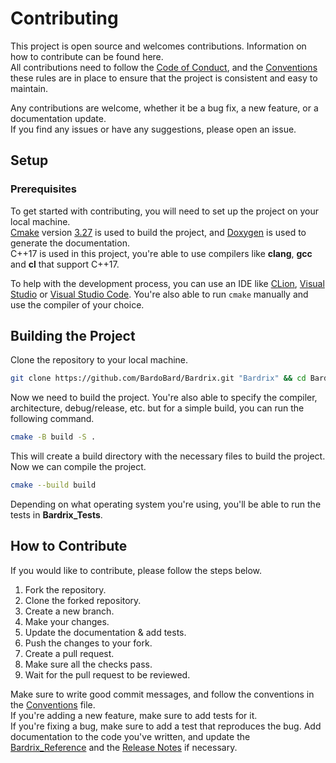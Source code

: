 # Contributing

This project is open source and welcomes contributions. Information on how to contribute can be found here. \
All contributions need to follow the [Code of Conduct](CODE_OF_CONDUCT.md), and the [Conventions](Docs/Conventions.md)
these rules are in place to ensure that the project is consistent and easy to maintain.

Any contributions are welcome, whether it be a bug fix, a new feature, or a documentation update. \
If you find any issues or have any suggestions, please open an issue.

## Setup

### Prerequisites

To get started with contributing, you will need to set up the project on your local machine. \
[Cmake](https://cmake.org/) version [3.27](https://cmake.org/cmake/help/latest/release/3.27.html) is used to build the
project, and [Doxygen](https://www.doxygen.nl/index.html) is used to
generate the documentation. \
C++17 is used in this project, you're able to use compilers like **clang**, **gcc** and **cl** that support C++17.

To help with the development process, you can use an IDE
like [CLion](https://www.jetbrains.com/clion/), [Visual Studio](https://visualstudio.microsoft.com/)
or [Visual Studio Code](https://code.visualstudio.com/). You're also able to run `cmake` manually and use the compiler
of your choice.

## Building the Project

Clone the repository to your local machine.

```bash
git clone https://github.com/BardoBard/Bardrix.git "Bardrix" && cd Bardrix
```

Now we need to build the project. You're also able to specify the compiler, architecture, debug/release, etc. but for a
simple build, you can run the following command.

```bash
cmake -B build -S .
```

This will create a build directory with the necessary files to build the project. \
Now we can compile the project.

```bash
cmake --build build
```

Depending on what operating system you're using, you'll be able to run the tests in **Bardrix_Tests**.

## How to Contribute

If you would like to contribute, please follow the steps below.

1. Fork the repository.
2. Clone the forked repository.
3. Create a new branch.
4. Make your changes.
5. Update the documentation & add tests.
6. Push the changes to your fork.
7. Create a pull request.
8. Make sure all the checks pass.
9. Wait for the pull request to be reviewed.

Make sure to write good commit messages, and follow the conventions in the [Conventions](Docs/Conventions.md) file. \
If you're adding a new feature, make sure to add tests for it. \
If you're fixing a bug, make sure to add a test that reproduces the bug.
Add documentation to the code you've written, and update the [Bardrix_Reference](Docs/Bardrix_Reference.md) and the
[Release Notes](Docs/Release_Notes.md) if necessary.

